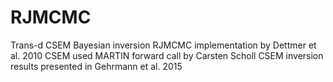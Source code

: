 # RJMCMC
Trans-d CSEM Bayesian inversion
RJMCMC implementation by Dettmer et al. 2010
CSEM used MARTIN forward call by Carsten Scholl
CSEM inversion results presented in Gehrmann et al. 2015
